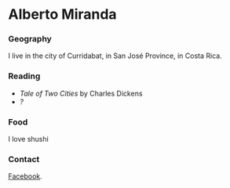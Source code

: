 # Alberto Miranda

### Geography

I live in the city of Curridabat, in San José Province, in Costa Rica.

### Reading

- *Tale of Two Cities* by Charles Dickens
- *?*

### Food

I love shushi

### Contact

[Facebook](https://www.facebook.com/albertomirandamillot).
